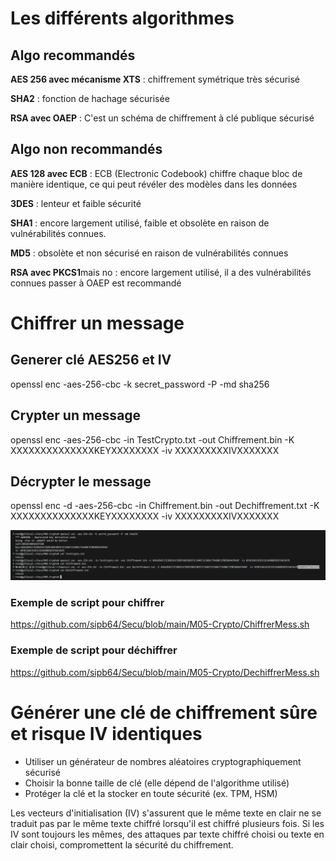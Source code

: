 # Les différents algorithmes

## Algo recommandés

**AES 256 avec mécanisme XTS** : chiffrement symétrique très sécurisé

**SHA2** : fonction de hachage sécurisée 

**RSA avec OAEP** : C'est un schéma de chiffrement à clé publique sécurisé

## Algo non recommandés

**AES 128 avec ECB** : ECB (Electronic Codebook) chiffre chaque bloc de manière identique, ce qui peut révéler des modèles dans les données

**3DES** : lenteur et faible sécurité

**SHA1** : encore largement utilisé, faible et obsolète en raison de vulnérabilités connues.

**MD5** : obsolète et non sécurisé en raison de vulnérabilités connues

**RSA avec PKCS1**mais no : encore largement utilisé, il a des vulnérabilités connues passer à OAEP est recommandé

# Chiffrer un message

## Generer clé AES256 et IV
openssl enc -aes-256-cbc -k secret_password -P -md sha256

## Crypter un message
openssl enc -aes-256-cbc -in TestCrypto.txt -out Chiffrement.bin -K XXXXXXXXXXXXXXKEYXXXXXXXX -iv XXXXXXXXXIVXXXXXXX

## Décrypter le message 

openssl enc -d -aes-256-cbc -in Chiffrement.bin -out Dechiffrement.txt -K XXXXXXXXXXXXXXKEYXXXXXXXX -iv XXXXXXXXXIVXXXXXXX

<p align="center">
    <img src="./TestCryptoOpenSSL.png" alt="TestCryptoOpenSSL" style="width: 800px;" />
</p>

### Exemple de script pour chiffrer
https://github.com/sipb64/Secu/blob/main/M05-Crypto/ChiffrerMess.sh

### Exemple de script pour déchiffrer
https://github.com/sipb64/Secu/blob/main/M05-Crypto/DechiffrerMess.sh

# Générer une clé de chiffrement sûre et risque IV identiques

- Utiliser un générateur de nombres aléatoires cryptographiquement sécurisé
- Choisir la bonne taille de clé (elle dépend de l'algorithme utilisé)
- Protéger la clé et la stocker en toute sécurité (ex. TPM, HSM)

Les vecteurs d'initialisation (IV) s'assurent que le même texte en clair ne se traduit pas par le même texte chiffré lorsqu'il est chiffré plusieurs fois. Si les IV sont toujours les mêmes, des attaques par texte chiffré choisi ou texte en clair choisi, compromettent la sécurité du chiffrement.




